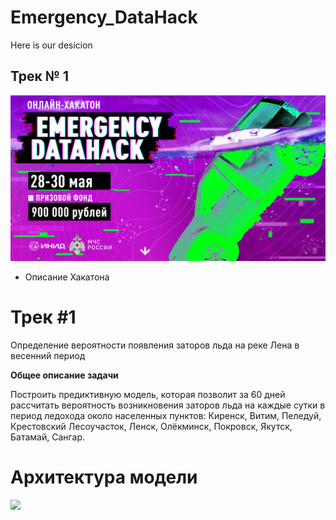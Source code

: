 # Emergency_DataHack
Here is our desicion

## **Трек № 1**

![](Images/Hack_log.PNG)


- Описание Хакатона 
# Трек #1
Определение вероятности появления заторов льда на реке Лена в весенний период

**Общее описание задачи**

Построить предиктивную модель, которая позволит за 60 дней рассчитать вероятность возникновения заторов льда на каждые сутки в период ледохода около населенных пунктов: Киренск, Витим, Пеледуй, Крестовский Лесоучасток, Ленск, Олёкминск, Покровск, Якутск, Батамай, Сангар.



# Архитектура модели

![](Images/Model_plot.PNG)
